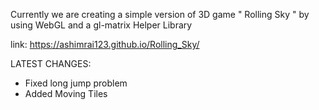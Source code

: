 Currently we are creating a simple version of 3D game " Rolling Sky " by using WebGL and a gl-matrix Helper Library 


link: https://ashimrai123.github.io/Rolling_Sky/  


LATEST CHANGES:
- Fixed long jump problem
- Added Moving Tiles 
